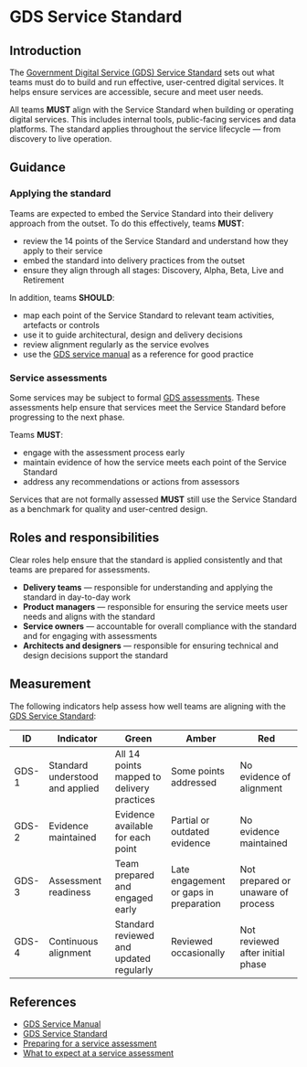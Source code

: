 # GDS Service Standard

## Introduction

The [Government Digital Service (GDS) Service Standard][2] sets out what teams must do to build and run effective, user-centred digital services. It helps ensure services are accessible, secure and meet user needs.

All teams **MUST** align with the Service Standard when building or operating digital services. This includes internal tools, public-facing services and data platforms. The standard applies throughout the service lifecycle — from discovery to live operation.

## Guidance

### Applying the standard

Teams are expected to embed the Service Standard into their delivery approach from the outset. To do this effectively, teams **MUST**:

- review the 14 points of the Service Standard and understand how they apply to their service
- embed the standard into delivery practices from the outset
- ensure they align through all stages: Discovery, Alpha, Beta, Live and Retirement

In addition, teams **SHOULD**:

- map each point of the Service Standard to relevant team activities, artefacts or controls
- use it to guide architectural, design and delivery decisions
- review alignment regularly as the service evolves
- use the [GDS service manual][1] as a reference for good practice

### Service assessments

Some services may be subject to formal [GDS assessments][4]. These assessments help ensure that services meet the Service Standard before progressing to the next phase.

Teams **MUST**:

- engage with the assessment process early
- maintain evidence of how the service meets each point of the Service Standard
- address any recommendations or actions from assessors

Services that are not formally assessed **MUST** still use the Service Standard as a benchmark for quality and user-centred design.

## Roles and responsibilities

Clear roles help ensure that the standard is applied consistently and that teams are prepared for assessments.

- **Delivery teams** — responsible for understanding and applying the standard in day-to-day work
- **Product managers** — responsible for ensuring the service meets user needs and aligns with the standard
- **Service owners** — accountable for overall compliance with the standard and for engaging with assessments
- **Architects and designers** — responsible for ensuring technical and design decisions support the standard

## Measurement

The following indicators help assess how well teams are aligning with the [GDS Service Standard][2]:

| ID    | Indicator                       | Green                                      | Amber                                  | Red                                |
| ----- | ------------------------------- | ------------------------------------------ | -------------------------------------- | ---------------------------------- |
| GDS-1 | Standard understood and applied | All 14 points mapped to delivery practices | Some points addressed                  | No evidence of alignment           |
| GDS-2 | Evidence maintained             | Evidence available for each point          | Partial or outdated evidence           | No evidence maintained             |
| GDS-3 | Assessment readiness            | Team prepared and engaged early            | Late engagement or gaps in preparation | Not prepared or unaware of process |
| GDS-4 | Continuous alignment            | Standard reviewed and updated regularly    | Reviewed occasionally                  | Not reviewed after initial phase   |

## References

- [GDS Service Manual][1]
- [GDS Service Standard][2]
- [Preparing for a service assessment][3]
- [What to expect at a service assessment][4]

[1]: https://www.gov.uk/service-manual
[2]: https://www.gov.uk/service-manual/service-standard
[3]: https://www.gov.uk/service-manual/service-assessments/how-service-assessments-work#preparing-for-an-assessment
[4]: https://www.gov.uk/service-manual/service-assessments/how-service-assessments-work
